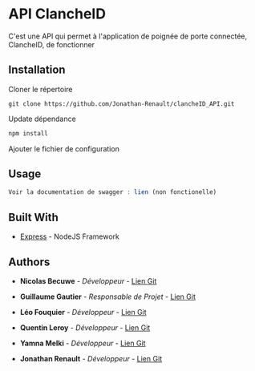 # API ClancheID

C'est une API qui permet à l'application de poignée de porte connectée, ClancheID, de fonctionner

## Installation

Cloner le répertoire

```git
git clone https://github.com/Jonathan-Renault/clancheID_API.git
```

Update dépendance

```bash
npm install
```

Ajouter le fichier de configuration

## Usage

```js
Voir la documentation de swagger : lien (non fonctionelle)
```

## Built With

* [Express](https://expressjs.com/) - NodeJS Framework

## Authors

* **Nicolas Becuwe** - *Développeur* - [Lien Git](https://github.com/NikoFLK)

* **Guillaume Gautier** - *Responsable de Projet* - [Lien Git](https://github.com/gauthierguillaume)

* **Léo Fouquier** - *Développeur* - [Lien Git](https://github.com/Novaedra)

* **Quentin Leroy** - *Développeur* - [Lien Git](https://github.com/LambdamanDEV)

* **Yamna Melki** - *Développeur* - [Lien Git](https://github.com/Melkibson)

* **Jonathan Renault** - *Développeur* - [Lien Git](https://github.com/Jonathan-Renault)
